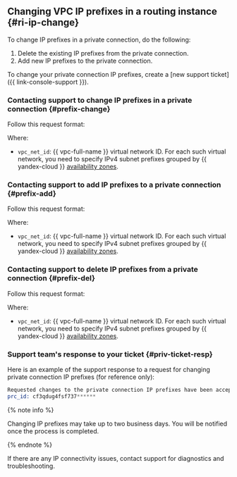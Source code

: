 ## Changing VPC IP prefixes in a routing instance {#ri-ip-change}

To change IP prefixes in a private connection, do the following:
1. Delete the existing IP prefixes from the private connection. 
1. Add new IP prefixes to the private connection.

To change your private connection IP prefixes, create a [new support ticket]({{ link-console-support }}).

### Contacting support to change IP prefixes in a private connection {#prefix-change}

Follow this request format:




Where:

* `vpc_net_id`: {{ vpc-full-name }} virtual network ID. For each such virtual network, you need to specify IPv4 subnet prefixes grouped by {{ yandex-cloud }} [availability zones](../../overview/concepts/geo-scope.md).


### Contacting support to add IP prefixes to a private connection {#prefix-add}

Follow this request format:



Where:

* `vpc_net_id`: {{ vpc-full-name }} virtual network ID. For each such virtual network, you need to specify IPv4 subnet prefixes grouped by {{ yandex-cloud }} [availability zones](../../overview/concepts/geo-scope.md).


### Contacting support to delete IP prefixes from a private connection {#prefix-del}

Follow this request format:



Where:

* `vpc_net_id`: {{ vpc-full-name }} virtual network ID. For each such virtual network, you need to specify IPv4 subnet prefixes grouped by {{ yandex-cloud }} [availability zones](../../overview/concepts/geo-scope.md).


### Support team's response to your ticket {#priv-ticket-resp}

Here is an example of the support response to a request for changing private connection IP prefixes (for reference only):

```s
Requested changes to the private connection IP prefixes have been accepted.
prc_id: cf3qdug4fsf737******
```

{% note info %}

Changing IP prefixes may take up to two business days. You will be notified once the process is completed.

{% endnote %}

If there are any IP connectivity issues, contact support for diagnostics and troubleshooting.

